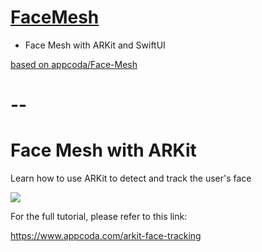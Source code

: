 # [FaceMesh](https://github.com/mobilelabclass-itp/07-FaceMesh)

- Face Mesh with ARKit and SwiftUI

[based on appcoda/Face-Mesh](https://github.com/appcoda/Face-Mesh)


# --

# Face Mesh with ARKit
 Learn how to use ARKit to detect and track the user's face

![](facial-recognition-1.png)

For the full tutorial, please refer to this link:

https://www.appcoda.com/arkit-face-tracking
